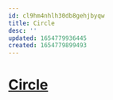 ```yaml
---
id: cl9hm4nhlh30db8gehjbyqw
title: Circle
desc: ''
updated: 1654779936445
created: 1654779899493
---
```

# [Circle](https://www.circle.com/en/)
